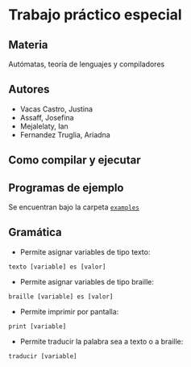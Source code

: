 # Trabajo práctico especial

## Materia
Autómatas, teoría de lenguajes y compiladores

## Autores
* Vacas Castro, Justina
* Assaff, Josefina
* Mejalelaty, Ian
* Fernandez Truglia, Ariadna

## Como compilar y ejecutar

## Programas de ejemplo

Se encuentran bajo la carpeta [`examples`](./examples)

## Gramática

* Permite asignar variables de tipo texto:
```
texto [variable] es [valor]
```
* Permite asignar variables de tipo braille:
```
braille [variable] es [valor]
```
* Permite imprimir por pantalla:
```
print [variable]
```
* Permite traducir la palabra sea a texto o a braille:
```
traducir [variable]
```